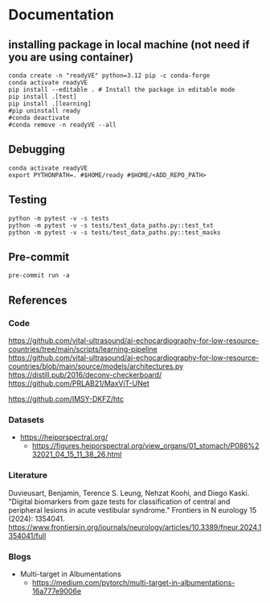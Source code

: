 # Documentation

## installing package in local machine (not need if you are using container)
```
conda create -n "readyVE" python=3.12 pip -c conda-forge
conda activate readyVE
pip install --editable . # Install the package in editable mode
pip install .[test]
pip install .[learning]
#pip uninstall ready
#conda deactivate
#conda remove -n readyVE --all
```

## Debugging
```
conda activate readyVE
export PYTHONPATH=. #$HOME/ready #$HOME/<ADD_REPO_PATH>
```

## Testing 
```
python -m pytest -v -s tests
python -m pytest -v -s tests/test_data_paths.py::test_txt
python -m pytest -v -s tests/test_data_paths.py::test_masks
```


## Pre-commit
```
pre-commit run -a
```


## References

### Code

https://github.com/vital-ultrasound/ai-echocardiography-for-low-resource-countries/tree/main/scripts/learning-pipeline     
https://github.com/vital-ultrasound/ai-echocardiography-for-low-resource-countries/blob/main/source/models/architectures.py   
https://distill.pub/2016/deconv-checkerboard/    
https://github.com/PRLAB21/MaxViT-UNet   

https://github.com/IMSY-DKFZ/htc  

### Datasets 

* https://heiporspectral.org/
	* https://figures.heiporspectral.org/view_organs/01_stomach/P086%232021_04_15_11_38_26.html

### Literature 
Duvieusart, Benjamin, Terence S. Leung, Nehzat Koohi, and Diego Kaski. "Digital biomarkers from gaze tests for classification of central and peripheral lesions in acute vestibular syndrome." Frontiers in N    eurology 15 (2024): 1354041. https://www.frontiersin.org/journals/neurology/articles/10.3389/fneur.2024.1354041/full

### Blogs
* Multi-target in Albumentations
	* https://medium.com/pytorch/multi-target-in-albumentations-16a777e9006e 






